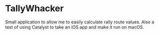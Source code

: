 # TallyWhacker

Small application to allow me to easily calculate rally route values. Also a test of using Catalyst to take an iOS app and make it run on macOS.
